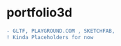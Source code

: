 # portfolio3d
<!-- ```diff
- text in red
+ text in green
! text in orange
# text in gray
@@ text in purple (and bold)@@
``` -->
```diff
- GLTF, PLAYGROUND.COM , SKETCHFAB,
! Kinda Placeholders for now
```


<!-- <h1> GLTF, PLAYGROUND.COM , SKETCHFAB, </h1> -->

